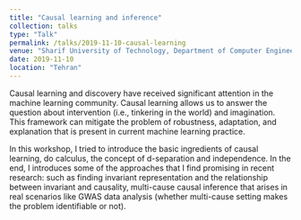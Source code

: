 ```yaml
---
title: "Causal learning and inference"
collection: talks
type: "Talk"
permalink: /talks/2019-11-10-causal-learning
venue: "Sharif University of Technology, Department of Computer Engineering"
date: 2019-11-10
location: "Tehran"
---
```


Causal learning and discovery have received significant attention in the machine learning community. 
Causal learning allows us to answer the question about intervention (i.e., tinkering in the world) and imagination. 
This framework can mitigate the problem of robustness, adaptation, and explanation that is present in current machine learning practice. 

In this workshop, I tried to introduce the basic ingredients of causal learning, do calculus, the concept of d-separation and independence. 
In the end, I introduces  some of the approaches that I find promising in recent research: such as finding invariant representation and the relationship 
between invariant and causality, multi-cause causal inference that arises in real scenarios like GWAS data analysis (whether multi-cause setting makes the problem identifiable or not).